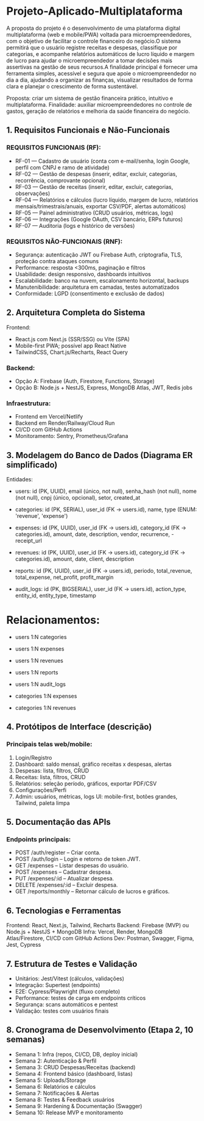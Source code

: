 # Projeto-Aplicado-Multiplataforma
A proposta do projeto é o desenvolvimento de uma plataforma digital
multiplataforma (web e mobile/PWA) voltada para microempreendedores, com o
objetivo de facilitar o controle financeiro do negócio.O sistema permitirá que o
usuário registre receitas e despesas, classifique por categorias, e acompanhe
relatórios automáticos de lucro líquido e margem de lucro para ajudar o
microempreendedor a tomar decisões mais assertivas na gestão de seus
recursos.A finalidade principal é fornecer uma ferramenta simples, acessível e
segura que apoie o microempreendedor no dia a dia, ajudando a organizar as
finanças, visualizar resultados de forma clara e planejar o crescimento de forma
sustentável.

Proposta: criar um sistema de gestão financeira prático, intuitivo e
multiplataforma.
Finalidade: auxiliar microempreendedores no controle de gastos, geração de
relatórios e melhoria da saúde financeira do negócio.

## 1. Requisitos Funcionais e Não-Funcionais
### REQUISITOS FUNCIONAIS (RF):
- RF-01 — Cadastro de usuário (conta com e-mail/senha, login Google, perfil com CNPJ e ramo de atividade)
- RF-02 — Gestão de despesas (inserir, editar, excluir, categorias, recorrência, comprovante opcional)
- RF-03 — Gestão de receitas (inserir, editar, excluir, categorias, observações)
- RF-04 — Relatórios e cálculos (lucro líquido, margem de lucro, relatórios mensais/trimestrais/anuais, exportar CSV/PDF, alertas automáticos)
- RF-05 — Painel administrativo (CRUD usuários, métricas, logs)
- RF-06 — Integrações (Google OAuth, CSV bancário, ERPs futuros)
- RF-07 — Auditoria (logs e histórico de versões)

### REQUISITOS NÃO-FUNCIONAIS (RNF):
- Segurança: autenticação JWT ou Firebase Auth, criptografia, TLS, proteção contra ataques comuns
- Performance: resposta <300ms, paginação e filtros
- Usabilidade: design responsivo, dashboards intuitivos
- Escalabilidade: banco na nuvem, escalonamento horizontal, backups
- Manutenibilidade: arquitetura em camadas, testes automatizados
- Conformidade: LGPD (consentimento e exclusão de dados)

## 2. Arquitetura Completa do Sistema
Frontend:
- React.js com Next.js (SSR/SSG) ou Vite (SPA)
- Mobile-first PWA; possível app React Native
- TailwindCSS, Chart.js/Recharts, React Query

### Backend:
- Opção A: Firebase (Auth, Firestore, Functions, Storage)
- Opção B: Node.js + NestJS, Express, MongoDB Atlas, JWT, Redis jobs

### Infraestrutura:
- Frontend em Vercel/Netlify
- Backend em Render/Railway/Cloud Run
- CI/CD com GitHub Actions
- Monitoramento: Sentry, Prometheus/Grafana

## 3. Modelagem do Banco de Dados (Diagrama ER simplificado)
Entidades:
- users: id (PK, UUID), email (único, not null), senha_hash (not null), nome (not null), cnpj (único, opcional), setor, created_at

- categories: id (PK, SERIAL), user_id (FK → users.id), name, type (ENUM: 'revenue', 'expense')

- expenses: id (PK, UUID), user_id (FK → users.id), category_id (FK → categories.id), amount, date, description, vendor, recurrence, - receipt_url

- revenues: id (PK, UUID), user_id (FK → users.id), category_id (FK → categories.id), amount, date, client, description

- reports: id (PK, UUID), user_id (FK → users.id), periodo, total_revenue, total_expense, net_profit, profit_margin

- audit_logs: id (PK, BIGSERIAL), user_id (FK → users.id), action_type, entity_id, entity_type, timestamp

# Relacionamentos:
- users 1:N categories

- users 1:N expenses

- users 1:N revenues

- users 1:N reports

- users 1:N audit_logs

- categories 1:N expenses

- categories 1:N revenues


## 4. Protótipos de Interface (descrição)
### Principais telas web/mobile:
1. Login/Registro
2. Dashboard: saldo mensal, gráfico receitas x despesas, alertas
3. Despesas: lista, filtros, CRUD
4. Receitas: lista, filtros, CRUD
5. Relatórios: seleção período, gráficos, exportar PDF/CSV
6. Configurações/Perfi
7. Admin: usuários, métricas, logs
UI: mobile-first, botões grandes, Tailwind, paleta limpa

## 5. Documentação das APIs 
### Endpoints principais: 
- POST /auth/register – Criar conta.
- POST /auth/login – Login e retorno de token JWT.
- GET /expenses – Listar despesas do usuário.
- POST /expenses – Cadastrar despesa.
- PUT /expenses/:id – Atualizar despesa.
- DELETE /expenses/:id – Excluir despesa.
- GET /reports/monthly – Retornar cálculo de lucros e gráficos.

## 6. Tecnologias e Ferramentas
Frontend: React, Next.js, Tailwind, Recharts
Backend: Firebase (MVP) ou Node.js + NestJS + MongoDB
Infra: Vercel, Render, MongoDB Atlas/Firestore, CI/CD com GitHub Actions
Dev: Postman, Swagger, Figma, Jest, Cypress

## 7. Estrutura de Testes e Validação
- Unitários: Jest/Vitest (cálculos, validações)
- Integração: Supertest (endpoints)
- E2E: Cypress/Playwright (fluxo completo)
- Performance: testes de carga em endpoints críticos
- Segurança: scans automáticos e pentest
- Validação: testes com usuários finais

## 8. Cronograma de Desenvolvimento (Etapa 2, 10 semanas)
- Semana 1: Infra (repos, CI/CD, DB, deploy inicial)
- Semana 2: Autenticação & Perfil
- Semana 3: CRUD Despesas/Receitas (backend)
- Semana 4: Frontend básico (dashboard, listas)
- Semana 5: Uploads/Storage
- Semana 6: Relatórios e cálculos
- Semana 7: Notificações & Alertas
- Semana 8: Testes & Feedback usuários
- Semana 9: Hardening & Documentação (Swagger)
- Semana 10: Release MVP e monitoramento